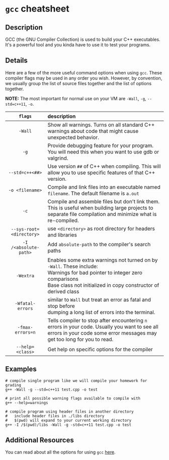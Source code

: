 # `gcc` cheatsheet

## Description

[//]: <> (Change my sarcasm if needed)

GCC (the GNU Compiler Collection) is used to build your C++ executables. It's a powerful tool and you kinda have to use it to test your programs.

## Details

Here are a few of the more useful command options when using `gcc`. These compiler flags may be used in any order you wish. However, by convention, we usually group the list of source files together and the list of options together.

**NOTE:** The most important for normal use on your VM are `-Wall`, `-g`, `--std=c++11`, `-o`.

[//]: <> (Proposed format for commands)

| `flags` | description |
| :---:      |:---         |
| `-Wall`  | Show all warnings. Turns on all standard C++ warnings about code that might cause unexpected behavior.|
|`-g`|Provide debugging feature for your program. You will need this when you want to use gdb or valgrind.|
|`--std=c++<##>`|Use version `##` of C++ when compiling. This will allow you to use specific features of that C++ version.|
|`-o <filename>`|Compile and link files into an executable named `filename`. The default filename is `a.out`|
|`-c` | Compile and assemble files but don't link them. This is useful when building large projects to separate file compilation and minimize what is re-compiled.|
|`--sys-root=<directory>`|use `<directory>` as root directory for headers and libraries|
|`-I /<absolute-path>`|Add `absolute-path` to the compiler's search paths|
| `-Wextra` | Enables some extra warnings not turned on by `-Wall`. These include: <br> Warnings for bad pointer to integer zero comparisons <br> Base class not initialized in copy constructor of derived class|
|`-Wfatal-errors` | similar to `Wall` but treat an error as fatal and stop before <br> dumping a long list of errors into the terminal.
|`-fmax-errors=n`|Tells compiler to stop after encountering `n` errors in your code. Usually you want to see all errors in your code some error messages may get too long for you to read.|
|`--help=<class>`| Get help on specific options for the compiler|

## Examples

[//]: <> (A few brief practical examples of using the tool)

```shell
# compile single program like we will compile your homework for grading
g++ -Wall -g --std=c++11 test.cpp -o test

# print all possible warning flags available to compile with
g++ --help=warnings

# compile program using header files in another directory
#   include header files in ./libs directory
#   $(pwd) will expand to your current working directory
g++ -I /$(pwd)/libs -Wall -g -std=c++11 test.cpp -o test
```

## Additional Resources

You can read about all the options for using `gcc` [here](https://gcc.gnu.org/onlinedocs/gcc/Option-Summary.html).
